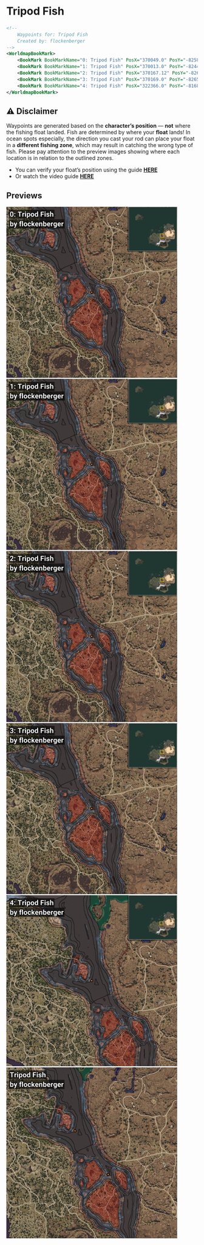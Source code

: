 # Tripod Fish
```xml
<!--
    Waypoints for: Tripod Fish
    Created by: flockenberger
-->
<WorldmapBookMark>
    <BookMark BookMarkName="0: Tripod Fish" PosX="370049.0" PosY="-8258.0" PosZ="-23901.0" />
    <BookMark BookMarkName="1: Tripod Fish" PosX="370013.0" PosY="-8244.0" PosZ="-23896.0" />
    <BookMark BookMarkName="2: Tripod Fish" PosX="370167.12" PosY="-8267.384" PosZ="-23945.361" />
    <BookMark BookMarkName="3: Tripod Fish" PosX="370169.0" PosY="-8265.0" PosZ="-23980.0" />
    <BookMark BookMarkName="4: Tripod Fish" PosX="322366.0" PosY="-8168.0" PosZ="38877.0" />
</WorldmapBookMark>
```

## ⚠️ Disclaimer
Waypoints are generated based on the __**character’s position**__ — __not__ where the fishing float landed.
Fish are determined by where your **float** lands!
In ocean spots especially, the direction you cast your rod can place your float in a **different fishing zone**, which may result in catching the wrong type of fish.
Please pay attention to the preview images showing where each location is in relation to the outlined zones.

- You can verify your float’s position using the guide [**HERE**](https://flockenberger.github.io/bdo-fish-position/)
- Or watch the video guide [**HERE**](https://youtu.be/t-VXcRoNojk)

## Previews
<img src="./Tripod Fish_0_Preview.webp" width="450"/> <img src="./Tripod Fish_1_Preview.webp" width="450"/> <img src="./Tripod Fish_2_Preview.webp" width="450"/> <img src="./Tripod Fish_3_Preview.webp" width="450"/> <img src="./Tripod Fish_4_Preview.webp" width="450"/> <img src="./Tripod Fish_Preview.webp" width="450"/> 
